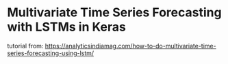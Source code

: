 # Multivariate Time Series Forecasting with LSTMs in Keras
tutorial from: https://analyticsindiamag.com/how-to-do-multivariate-time-series-forecasting-using-lstm/
